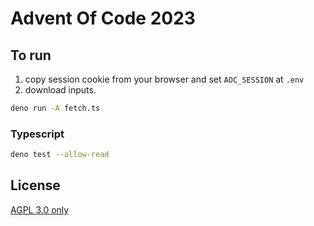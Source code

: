 # Advent Of Code 2023

## To run

1. copy session cookie from your browser and set `AOC_SESSION` at `.env`
2. download inputs.

```sh
deno run -A fetch.ts
```

### Typescript

```sh
deno test --allow-read
```

## License

[AGPL 3.0 only](./LICENSE)
